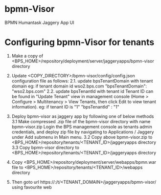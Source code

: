 bpmn-Visor
==============

BPMN Humantask Jaggery App UI

Configuring bpmn-Visor for tenants
===============================================

1. Make a copy of  <BPS_HOME>/repository/deployment/server/jaggeryapps/bpmn-visor directory
2. Update <COPY_DIRECTORY>/bpmn-visor/config/config.json configuration file as follows:
        2.1. update bpsTenantDomain with tenant domain
            eg: if tenant domain id wso2.bps.com
                "bpsTenantDomain": "wso2.bps.com"
        2.2. update bpsTenantId with tenant id
                Tenant ID can be found in "Update Tenant" view in management console (Home > Configure > Multitenancy > View Tenants,
                then click Edit to view tenant information).
            eg: if tenant ID is "1"
                "bpsTenantId" : "1"

3. Deploy bpmn-visor as jaggery app by following one of below methods
    3.1 Make compressed .zip file of the bpmn-visor directory with name bpmn-visor.zip
        Login the BPS management console as tenants admin credentials, and deploy zip file by navigating to Applications / Jaggery
        under Add submenu in Main menu.
    3.2 Copy above bpmn-visor.zip to <BPS_HOME>/repository/tenants/<TENANT_ID>/jaggeryapps directory
    3.3 Copy bpmn-visor directory to <BPS_HOME>/repository/tenants/<TENANT_ID>/jaggeryapps directory

4. Copy <BPS_HOME>/repository/deployment/server/webapps/bpmn.war file to <BPS_HOME>/repository/tenants/<TENANT_ID>/webapps directory

5. Then goto url https://<HOST>:<PORT>/t/<TENANT_DOMAIN>/jaggeryapps/bpmn-visor/ using favourite web 
